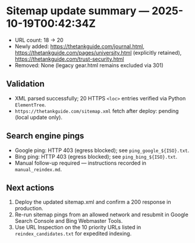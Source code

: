# Sitemap update summary — 2025-10-19T00:42:34Z

- URL count: 18 → 20
- Newly added: https://thetankguide.com/journal.html, https://thetankguide.com/pages/university.html (explicitly retained), https://thetankguide.com/trust-security.html
- Removed: None (legacy gear.html remains excluded via 301)

## Validation
- XML parsed successfully; 20 HTTPS `<loc>` entries verified via Python `ElementTree`.
- `https://thetankguide.com/sitemap.xml` fetch after deploy: pending (local update only).

## Search engine pings
- Google ping: HTTP 403 (egress blocked); see `ping_google_${ISO}.txt`.
- Bing ping: HTTP 403 (egress blocked); see `ping_bing_${ISO}.txt`.
- Manual follow-up required — instructions recorded in `manual_reindex.md`.

## Next actions
1. Deploy the updated sitemap.xml and confirm a 200 response in production.
2. Re-run sitemap pings from an allowed network and resubmit in Google Search Console and Bing Webmaster Tools.
3. Use URL Inspection on the 10 priority URLs listed in `reindex_candidates.txt` for expedited indexing.
